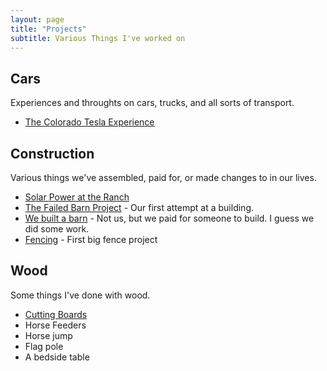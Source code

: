 ```yaml
---
layout: page
title: "Projects"
subtitle: Various Things I've worked on
---
```


## Cars

Experiences and throughts on cars, trucks, and all sorts of transport.

- [The Colorado Tesla Experience](/projects/tesla/theteslaexperience)
## Construction

Various things we've assembled, paid for, or made changes to in our lives.

- [Solar Power at the Ranch](/projects/solar/solarindex)
- [The Failed Barn Project](/projects/barn1/) - Our first attempt at a building.
- [We built a barn](/projects/barn2/) - Not us, but we paid for someone to build. I guess we did some work.
- [Fencing](/projects/fencing/) - First big fence project

## Wood

Some things I've done with wood.

- [Cutting Boards](/projects/cuttingboards/)
- Horse Feeders
- Horse jump
- Flag pole
- A bedside table